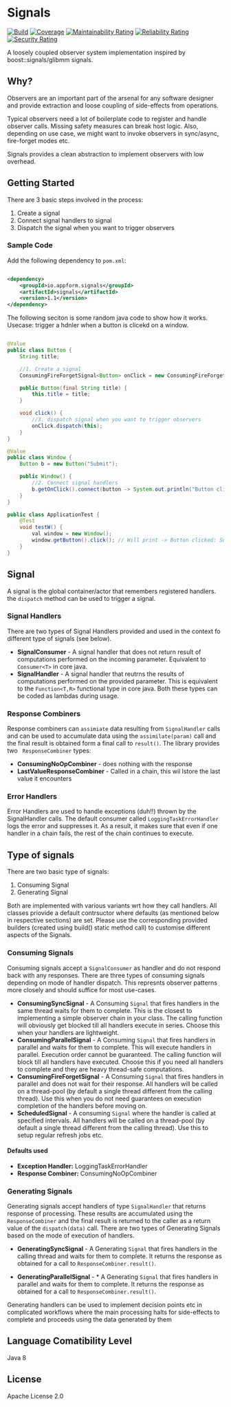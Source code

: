 # Signals

[![Build](https://github.com/appform-io/signals/actions/workflows/sonarcloud-checks.yml/badge.svg?branch=master)](https://github.com/appform-io/signals/actions/workflows/sonarcloud-checks.yml)
[![Coverage](https://sonarcloud.io/api/project_badges/measure?project=appform-io_signals&metric=coverage)](https://sonarcloud.io/dashboard?id=appform-io_signals)
[![Maintainability Rating](https://sonarcloud.io/api/project_badges/measure?project=appform-io_signals&metric=sqale_rating)](https://sonarcloud.io/dashboard?id=appform-io_signals)
[![Reliability Rating](https://sonarcloud.io/api/project_badges/measure?project=appform-io_signals&metric=reliability_rating)](https://sonarcloud.io/dashboard?id=appform-io_signals)
[![Security Rating](https://sonarcloud.io/api/project_badges/measure?project=appform-io_signals&metric=security_rating)](https://sonarcloud.io/dashboard?id=appform-io_signals)

A loosely coupled observer system implementation inspired by boost::signals/glibmm signals.

## Why?

Observers are an important part of the arsenal for any software designer and provide extraction and loose coupling of
side-effects from operations.

Typical observers need a lot of boilerplate code to register and handle observer calls. Missing safety measures can
break host logic. Also, depending on use case, we might want to invoke observers in sync/async, fire-forget modes etc.

Signals provides a clean abstraction to implement observers with low overhead.

## Getting Started

There are 3 basic steps involved in the process:

1. Create a signal
2. Connect signal handlers to signal
3. Dispatch the signal when you want to trigger observers

### Sample Code

Add the following dependency to `pom.xml`:

```xml

<dependency>
    <groupId>io.appform.signals</groupId>
    <artifactId>signals</artifactId>
    <version>1.1</version>
</dependency>
```

The following seciton is some random java code to show how it works. Usecase: trigger a hdnler when a button is clicekd
on a window.

```java

@Value
public class Button {
    String title;

    //1. Create a signal
    ConsumingFireForgetSignal<Button> onClick = new ConsumingFireForgetSignal<>();

    public Button(final String title) {
        this.title = title;
    }

    void click() {
        //3. dispatch signal when you want to trigger observers
        onClick.dispatch(this);
    }
}

@Value
public class Window {
    Button b = new Button("Submit");

    public Window() {
        //2. Connect signal handlers 
        b.getOnClick().connect(button -> System.out.println("Button clicked: " + button.getTitle()));
    }
}

public class ApplicationTest {
    @Test
    void testW() {
        val window = new Window();
        window.getButton().click(); // Will print -> Button clicked: Submit
    }
}

```

## Signal

A signal is the global container/actor that remembers registered handlers. the `dispatch` method can be used to trigger
a signal.

### Signal Handlers

There are two types of Signal Handlers provided and used in the context fo different type of signals (see below).

* **SignalConsumer** - A signal handler that does not return result of computations performed on the incoming parameter.
  Equivalent to `Consumer<T>` in core java.
* **SignalHandler** - A signal handler that reutrns the results of computations performed on the provided parameter.
  This is equivalent to the `Function<T,R>` functional type in core java. Both these types can be coded as lambdas
  during usage.

### Response Combiners

Response combiners can `assimiate` data resulting from `SignalHandler` calls and can be used to accumulate data using
the `assimilate(param)` call and the final result is obtained form a final call to `result()`. The library provides
two `
ResponseCombiner` types:

* **ConsumingNoOpCombiner** - does nothing with the response
* **LastValueResponseCombiner** - Called in a chain, this wil lstore the last value it encounters

### Error Handlers

Error Handlers are used to handle exceptions (duh!!) thrown by the SignalHandler calls. The default consumer
called `LoggingTaskErrorHandler` logs the error and suppresses it. As a result, it makes sure that even if one handler
in a chain fails, the rest of the chain continues to execute.

## Type of signals

There are two basic type of signals:

1. Consuming Signal
2. Generating Signal

Both are implemented with various variants wrt how they call handlers. All classes priovide a default contrsuctor where
defaults (as mentioned below in respective sections) are set. Please use the corresponding provided builders (created
using build() static method call) to customise different aspects of the Signals.

### Consuming Signals

Consuming signals accept a `SignalConsumer` as handler and do not respond back with any responses. There are three types
of consuming signals depending on mode of handler dispatch. This represnts observer patterns more closely and should
suffice for most use-cases.

* **ConsumingSyncSignal** - A Consuming `Signal` that fires handlers in the same thread waits for them to complete. This
  is the closest to implementing a simple observer chain in your class. The calling function will obviously get blocked
  till all handlers execute in series. Choose this when your handlers are lightweight.
* **ConsumingParallelSignal** - A Consuming `Signal` that fires handlers in parallel and waits for them to complete.
  This will execute handlers in parallel. Execution order cannot be guaranteed. The calling function will block till all
  handlers have executed. Choose this if you need all handlers to complete and they are heavy thread-safe computations.
* **ConsumingFireForgetSignal** - A Consuming `Signal` that fires handlers in parallel and does not wait for their
  response. All handlers will be called on a thread-pool (by default a single thread different from the calling thread).
  Use this when you do not need guarantees on execution completion of the handlers before moving on.
* **ScheduledSignal** - A consuming `Signal` where the handler is called at specified intervals. All handlers will be
  called on a thread-pool (by default a single thread different from the calling thread). Use this to setup regular
  refresh jobs etc.

#### Defaults used

* **Exception Handler:** LoggingTaskErrorHandler
* **Response Combiner:** ConsumingNoOpCombiner

### Generating Signals

Generating signals accept handlers of type `SignalHandler` that returns response of processing. These results are
accumulated using the `ResponseCombiner` and the final result is returned to the caller as a return value of
the `dispatch(data)` call. There are two types of Generating Signals based on the mode of execution of handlers.

* **GeneratingSyncSignal** - A Generating `Signal` that fires handlers in the calling thread and waits for them to
  complete. It returns the response as obtained for a call to `ResponseCombiner.result()`.

* **GeneratingParallelSignal** - * A Generating `Signal` that fires handlers in parallel and waits for them to complete.
  It returns the response as obtained for a call to `ResponseCombiner.result()`.

Generating handlers can be used to implement decision points etc in complicated workflows where the main processing
halts for side-effects to complete and proceeds using the data generated by them

## Language Comatibility Level

Java 8

## License

Apache License 2.0

